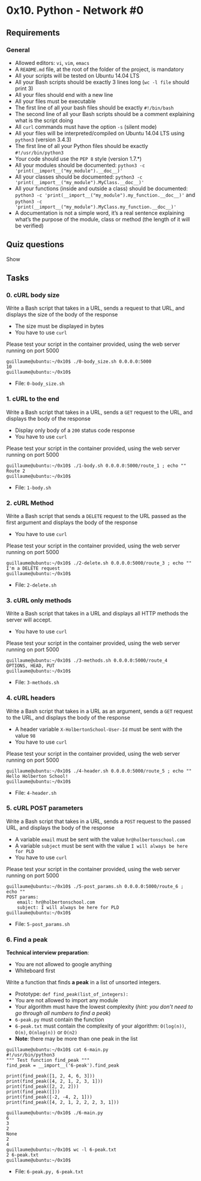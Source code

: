 # 0x10. Python - Network #0
## Requirements

### General

-   Allowed editors:  `vi`,  `vim`,  `emacs`
-   A  `README.md`  file, at the root of the folder of the project, is mandatory
-   All your scripts will be tested on Ubuntu 14.04 LTS
-   All your Bash scripts should be exactly 3 lines long (`wc -l file`  should print 3)
-   All your files should end with a new line
-   All your files must be executable
-   The first line of all your bash files should be exactly  `#!/bin/bash`
-   The second line of all your Bash scripts should be a comment explaining what is the script doing
-   All  `curl`  commands must have the option  `-s`  (silent mode)
-   All your files will be interpreted/compiled on Ubuntu 14.04 LTS using  `python3`  (version 3.4.3)
-   The first line of all your Python files should be exactly  `#!/usr/bin/python3`
-   Your code should use the  `PEP 8`  style (version 1.7.*)
-   All your modules should be documented:  `python3 -c 'print(__import__("my_module").__doc__)'`
-   All your classes should be documented:  `python3 -c 'print(__import__("my_module").MyClass.__doc__)'`
-   All your functions (inside and outside a class) should be documented:  `python3 -c 'print(__import__("my_module").my_function.__doc__)'`  and  `python3 -c 'print(__import__("my_module").MyClass.my_function.__doc__)'`
-   A documentation is not a simple word, it’s a real sentence explaining what’s the purpose of the module, class or method (the length of it will be verified)

## Quiz questions

Show

## Tasks

### 0. cURL body size

Write a Bash script that takes in a URL, sends a request to that URL, and displays the size of the body of the response

-   The size must be displayed in bytes
-   You have to use  `curl`

Please test your script in the container provided, using the web server running on port 5000

```
guillaume@ubuntu:~/0x10$ ./0-body_size.sh 0.0.0.0:5000
10
guillaume@ubuntu:~/0x10$ 

```

-   File:  `0-body_size.sh`

### 1. cURL to the end


Write a Bash script that takes in a URL, sends a  `GET`  request to the URL, and displays the body of the response

-   Display only body of a  `200`  status code response
-   You have to use  `curl`

Please test your script in the container provided, using the web server running on port 5000

```
guillaume@ubuntu:~/0x10$ ./1-body.sh 0.0.0.0:5000/route_1 ; echo ""
Route 2
guillaume@ubuntu:~/0x10$ 

```

-   File:  `1-body.sh`

### 2. cURL Method


Write a Bash script that sends a  `DELETE`  request to the URL passed as the first argument and displays the body of the response

-   You have to use  `curl`

Please test your script in the container provided, using the web server running on port 5000

```
guillaume@ubuntu:~/0x10$ ./2-delete.sh 0.0.0.0:5000/route_3 ; echo ""
I'm a DELETE request
guillaume@ubuntu:~/0x10$ 

```

-   File:  `2-delete.sh`

### 3. cURL only methods


Write a Bash script that takes in a URL and displays all HTTP methods the server will accept.

-   You have to use  `curl`

Please test your script in the container provided, using the web server running on port 5000

```
guillaume@ubuntu:~/0x10$ ./3-methods.sh 0.0.0.0:5000/route_4
OPTIONS, HEAD, PUT
guillaume@ubuntu:~/0x10$ 

```

-   File:  `3-methods.sh`


### 4. cURL headers

Write a Bash script that takes in a URL as an argument, sends a  `GET`  request to the URL, and displays the body of the response

-   A header variable  `X-HolbertonSchool-User-Id`  must be sent with the value  `98`
-   You have to use  `curl`

Please test your script in the container provided, using the web server running on port 5000

```
guillaume@ubuntu:~/0x10$ ./4-header.sh 0.0.0.0:5000/route_5 ; echo ""
Hello Holberton School!
guillaume@ubuntu:~/0x10$ 

```

-   File:  `4-header.sh`

### 5. cURL POST parameters


Write a Bash script that takes in a URL, sends a  `POST`  request to the passed URL, and displays the body of the response

-   A variable  `email`  must be sent with the value  `hr@holbertonschool.com`
-   A variable  `subject`  must be sent with the value  `I will always be here for PLD`
-   You have to use  `curl`

Please test your script in the container provided, using the web server running on port 5000

```
guillaume@ubuntu:~/0x10$ ./5-post_params.sh 0.0.0.0:5000/route_6 ; echo ""
POST params:
    email: hr@holbertonschool.com
    subject: I will always be here for PLD
guillaume@ubuntu:~/0x10$ 

```

-   File:  `5-post_params.sh`

### 6. Find a peak

**Technical interview preparation**:

-   You are not allowed to google anything
-   Whiteboard first

Write a function that finds  **a peak**  in a list of unsorted integers.

-   Prototype:  `def find_peak(list_of_integers):`
-   You are not allowed to import any module
-   Your algorithm must have the lowest complexity (_hint: you don’t need to go through all numbers to find a peak_)
-   `6-peak.py`  must contain the function
-   `6-peak.txt`  must contain the complexity of your algorithm:  `O(log(n))`,  `O(n)`,  `O(nlog(n))`  or  `O(n2)`
-   **Note**: there may be more than one peak in the list

```
guillaume@ubuntu:~/0x10$ cat 6-main.py
#!/usr/bin/python3
""" Test function find_peak """
find_peak = __import__('6-peak').find_peak

print(find_peak([1, 2, 4, 6, 3]))
print(find_peak([4, 2, 1, 2, 3, 1]))
print(find_peak([2, 2, 2]))
print(find_peak([]))
print(find_peak([-2, -4, 2, 1]))
print(find_peak([4, 2, 1, 2, 2, 2, 3, 1]))

guillaume@ubuntu:~/0x10$ ./6-main.py
6
3
2
None
2
4
guillaume@ubuntu:~/0x10$ wc -l 6-peak.txt 
2 6-peak.txt
guillaume@ubuntu:~/0x10$ 

```

-   File:  `6-peak.py, 6-peak.txt`
